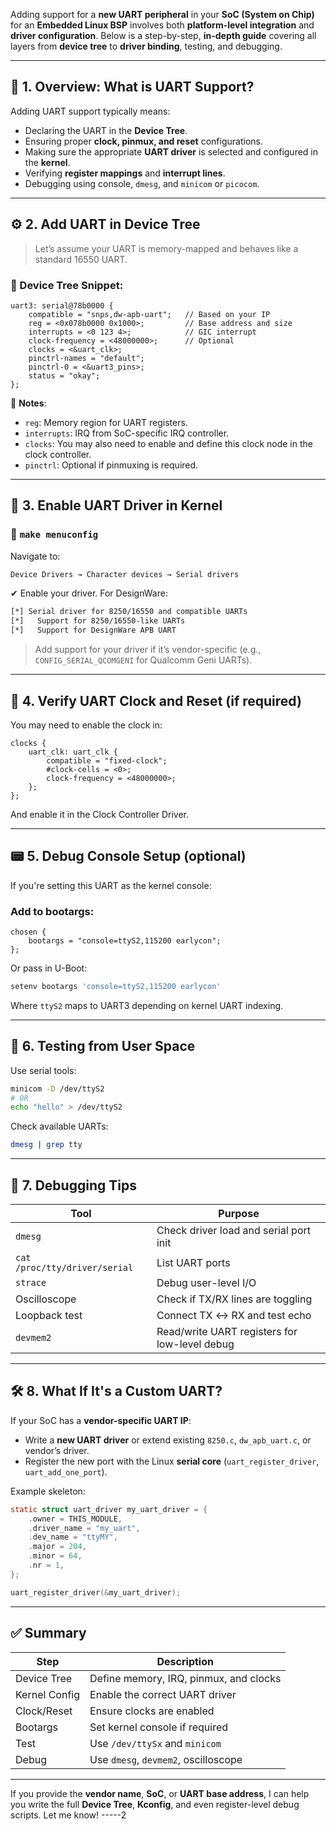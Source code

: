 Adding support for a **new UART peripheral** in your **SoC (System on Chip)** for an **Embedded Linux BSP** involves both **platform-level integration** and **driver configuration**. Below is a step-by-step, **in-depth guide** covering all layers from **device tree** to **driver binding**, testing, and debugging.

---

## 🧩 1. Overview: What is UART Support?

Adding UART support typically means:

* Declaring the UART in the **Device Tree**.
* Ensuring proper **clock, pinmux, and reset** configurations.
* Making sure the appropriate **UART driver** is selected and configured in the **kernel**.
* Verifying **register mappings** and **interrupt lines**.
* Debugging using console, `dmesg`, and `minicom` or `picocom`.

---

## ⚙️ 2. Add UART in Device Tree

> Let’s assume your UART is memory-mapped and behaves like a standard 16550 UART.

### 📄 Device Tree Snippet:

```dts
uart3: serial@78b0000 {
    compatible = "snps,dw-apb-uart";   // Based on your IP
    reg = <0x078b0000 0x1000>;         // Base address and size
    interrupts = <0 123 4>;            // GIC interrupt
    clock-frequency = <48000000>;      // Optional
    clocks = <&uart_clk>;
    pinctrl-names = "default";
    pinctrl-0 = <&uart3_pins>;
    status = "okay";
};
```

📌 **Notes**:

* `reg`: Memory region for UART registers.
* `interrupts`: IRQ from SoC-specific IRQ controller.
* `clocks`: You may also need to enable and define this clock node in the clock controller.
* `pinctrl`: Optional if pinmuxing is required.

---

## 🔧 3. Enable UART Driver in Kernel

### 📁 `make menuconfig`

Navigate to:

```bash
Device Drivers → Character devices → Serial drivers
```

✔ Enable your driver. For DesignWare:

```bash
[*] Serial driver for 8250/16550 and compatible UARTs
[*]   Support for 8250/16550-like UARTs
[*]   Support for DesignWare APB UART
```

> Add support for your driver if it’s vendor-specific (e.g., `CONFIG_SERIAL_QCOMGENI` for Qualcomm Geni UARTs).

---

## 🧠 4. Verify UART Clock and Reset (if required)

You may need to enable the clock in:

```dts
clocks {
    uart_clk: uart_clk {
        compatible = "fixed-clock";
        #clock-cells = <0>;
        clock-frequency = <48000000>;
    };
};
```

And enable it in the Clock Controller Driver.

---

## 📟 5. Debug Console Setup (optional)

If you're setting this UART as the kernel console:

### Add to bootargs:

```dts
chosen {
    bootargs = "console=ttyS2,115200 earlycon";
};
```

Or pass in U-Boot:

```bash
setenv bootargs 'console=ttyS2,115200 earlycon'
```

Where `ttyS2` maps to UART3 depending on kernel UART indexing.

---

## 🧪 6. Testing from User Space

Use serial tools:

```bash
minicom -D /dev/ttyS2
# OR
echo "hello" > /dev/ttyS2
```

Check available UARTs:

```bash
dmesg | grep tty
```

---

## 🧰 7. Debugging Tips

| Tool                          | Purpose                                       |
| ----------------------------- | --------------------------------------------- |
| `dmesg`                       | Check driver load and serial port init        |
| `cat /proc/tty/driver/serial` | List UART ports                               |
| `strace`                      | Debug user-level I/O                          |
| Oscilloscope                  | Check if TX/RX lines are toggling             |
| Loopback test                 | Connect TX ↔ RX and test echo                 |
| `devmem2`                     | Read/write UART registers for low-level debug |

---

## 🛠️ 8. What If It's a Custom UART?

If your SoC has a **vendor-specific UART IP**:

* Write a **new UART driver** or extend existing `8250.c`, `dw_apb_uart.c`, or vendor’s driver.
* Register the new port with the Linux **serial core** (`uart_register_driver`, `uart_add_one_port`).

Example skeleton:

```c
static struct uart_driver my_uart_driver = {
    .owner = THIS_MODULE,
    .driver_name = "my_uart",
    .dev_name = "ttyMY",
    .major = 204,
    .minor = 64,
    .nr = 1,
};

uart_register_driver(&my_uart_driver);
```

---

## ✅ Summary

| Step          | Description                            |
| ------------- | -------------------------------------- |
| Device Tree   | Define memory, IRQ, pinmux, and clocks |
| Kernel Config | Enable the correct UART driver         |
| Clock/Reset   | Ensure clocks are enabled              |
| Bootargs      | Set kernel console if required         |
| Test          | Use `/dev/ttySx` and `minicom`         |
| Debug         | Use `dmesg`, `devmem2`, oscilloscope   |

---

If you provide the **vendor name**, **SoC**, or **UART base address**, I can help you write the full **Device Tree**, **Kconfig**, and even register-level debug scripts. Let me know!
-----2